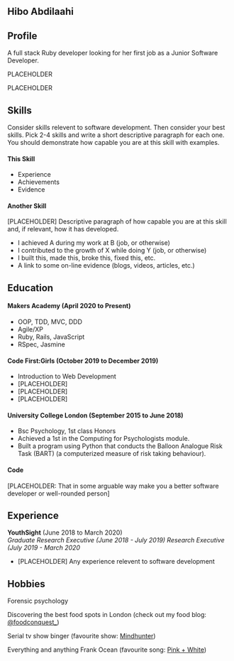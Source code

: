 ## Hibo Abdilaahi

## Profile

A full stack Ruby developer looking for her first job as a Junior Software Developer. 

PLACEHOLDER

PLACEHOLDER

## Skills

Consider skills relevent to software development. Then consider your best skills. Pick 2-4 skills and write a short descriptive paragraph for each one. You should demonstrate how capable you are at this skill with examples.

#### This Skill

- Experience
- Achievements
- Evidence

#### Another Skill

[PLACEHOLDER] Descriptive paragraph of how capable you are at this skill and, if relevant, how it has developed.

- I achieved A during my work at B (job, or otherwise)
- I contributed to the growth of X while doing Y (job, or otherwise)
- I built this, made this, broke this, fixed this, etc.
- A link to some on-line evidence (blogs, videos, articles, etc.)

## Education

#### Makers Academy (April 2020 to Present)

- OOP, TDD, MVC, DDD
- Agile/XP
- Ruby, Rails, JavaScript
- RSpec, Jasmine

#### Code First:Girls (October 2019 to December 2019)

- Introduction to Web Development
- [PLACEHOLDER]
- [PLACEHOLDER]
- [PLACEHOLDER]

#### University College London (September 2015 to June 2018)

- Bsc Psychology, 1st class Honors
- Achieved a 1st in the Computing for Psychologists module. 
- Built a program using Python that conducts the Balloon Analogue Risk Task (BART) (a computerized measure of risk taking behaviour).

#### Code

[PLACEHOLDER: That in some arguable way make you a better software developer or well-rounded person]

## Experience

**YouthSight** (June 2018 to March 2020)    
*Graduate Research Executive (June 2018 - July 2019)*
*Research Executive (July 2019 - March 2020*

- [PLACEHOLDER] Any experience relevent to software development

## Hobbies

Forensic psychology

Discovering the best food spots in London (check out my food blog: [@foodconquest_](https://www.instagram.com/foodconquest_))

Serial tv show binger (favourite show: [Mindhunter](https://www.imdb.com/title/tt5290382/?ref_=nv_sr_srsg_0))

Everything and anything Frank Ocean (favourite song: [Pink + White](https://www.youtube.com/watch?v=uzS3WG6__G4))
